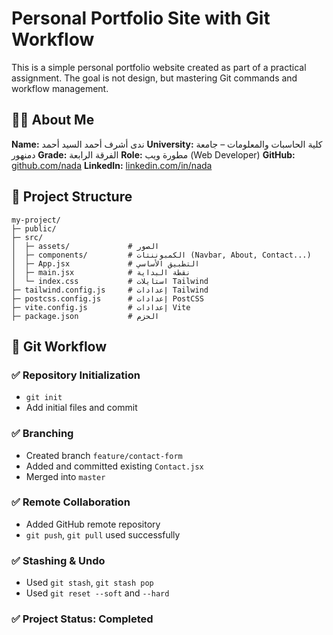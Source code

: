 # Personal Portfolio Site with Git Workflow

This is a simple personal portfolio website created as part of a practical assignment. The goal is not design, but mastering Git commands and workflow management.

## 👩‍💻 About Me

**Name:** ندى أشرف أحمد السيد أحمد
**University:** كلية الحاسبات والمعلومات – جامعة دمنهور
**Grade:** الفرقة الرابعة
**Role:** مطورة ويب (Web Developer)
**GitHub:** [github.com/nada](https://github.com/nada)
**LinkedIn:** [linkedin.com/in/nada](https://linkedin.com/in/nada)

## 📁 Project Structure

```
my-project/
├─ public/
├─ src/
│  ├─ assets/             # الصور
│  ├─ components/         # الكمبوننتات (Navbar, About, Contact...)
│  ├─ App.jsx             # التطبيق الأساسي
│  ├─ main.jsx            # نقطة البداية
│  └─ index.css           # استايلات Tailwind
├─ tailwind.config.js     # إعدادات Tailwind
├─ postcss.config.js      # إعدادات PostCSS
├─ vite.config.js         # إعدادات Vite
├─ package.json           # الحزم
```

## 🔧 Git Workflow

### ✅ Repository Initialization

* `git init`
* Add initial files and commit

### ✅ Branching

* Created branch `feature/contact-form`
* Added and committed existing `Contact.jsx`
* Merged into `master`

### ✅ Remote Collaboration

* Added GitHub remote repository
* `git push`, `git pull` used successfully

### ✅ Stashing & Undo

* Used `git stash`, `git stash pop`
* Used `git reset --soft` and `--hard`

### ✅ Project Status: Completed
